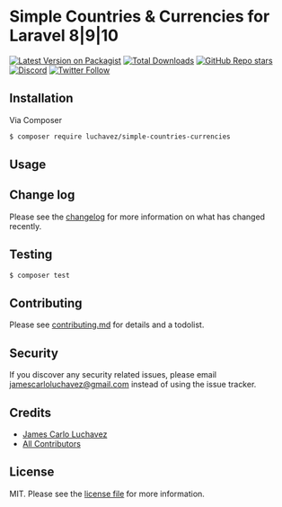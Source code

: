 # Simple Countries & Currencies for Laravel 8|9|10

[![Latest Version on Packagist][ico-version]][link-packagist]
[![Total Downloads][ico-downloads]][link-downloads]
[![GitHub Repo stars][ico-stars]][link-stars]
[![Discord][ico-discord]][link-discord]
[![Twitter Follow][ico-twitter]][link-twitter]

## Installation

Via Composer

``` bash
$ composer require luchavez/simple-countries-currencies
```

## Usage

## Change log

Please see the [changelog](changelog.md) for more information on what has changed recently.

## Testing

``` bash
$ composer test
```

## Contributing

Please see [contributing.md](contributing.md) for details and a todolist.

## Security

If you discover any security related issues, please email jamescarloluchavez@gmail.com instead of using the issue tracker.

## Credits

- [James Carlo Luchavez][link-author]
- [All Contributors][link-contributors]

## License

MIT. Please see the [license file](license.md) for more information.

[ico-version]: https://img.shields.io/packagist/v/luchavez/simple-countries-currencies.svg
[ico-downloads]: https://img.shields.io/packagist/dt/luchavez/simple-countries-currencies.svg
[ico-stars]: https://img.shields.io/github/stars/luchavez-technologies/simple-countries-currencies
[ico-discord]: https://img.shields.io/discord/1143744619956404295?color=8c9eff&label=Discord&logo=discord
[ico-twitter]: https://img.shields.io/twitter/follow/luchaveztech

[link-packagist]: https://packagist.org/packages/luchavez/simple-countries-currencies
[link-downloads]: https://packagist.org/packages/luchavez/simple-countries-currencies
[link-stars]: https://github.com/luchavez-technologies/simple-countries-currencies
[link-discord]: https://discord.gg/MBxxAkQAxx
[link-twitter]: https://twitter.com/luchaveztech

[link-author]: https://github.com/luchavez-technologies
[link-contributors]: ../../contributors
